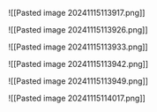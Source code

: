 ![[Pasted image 20241115113917.png]]

![[Pasted image 20241115113926.png]]

![[Pasted image 20241115113933.png]]

![[Pasted image 20241115113942.png]]

![[Pasted image 20241115113949.png]]

![[Pasted image 20241115114017.png]]

